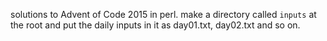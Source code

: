 solutions to Advent of Code 2015 in perl. make a directory called `inputs` at the root and put the daily inputs in it as day01.txt, day02.txt and so on.

